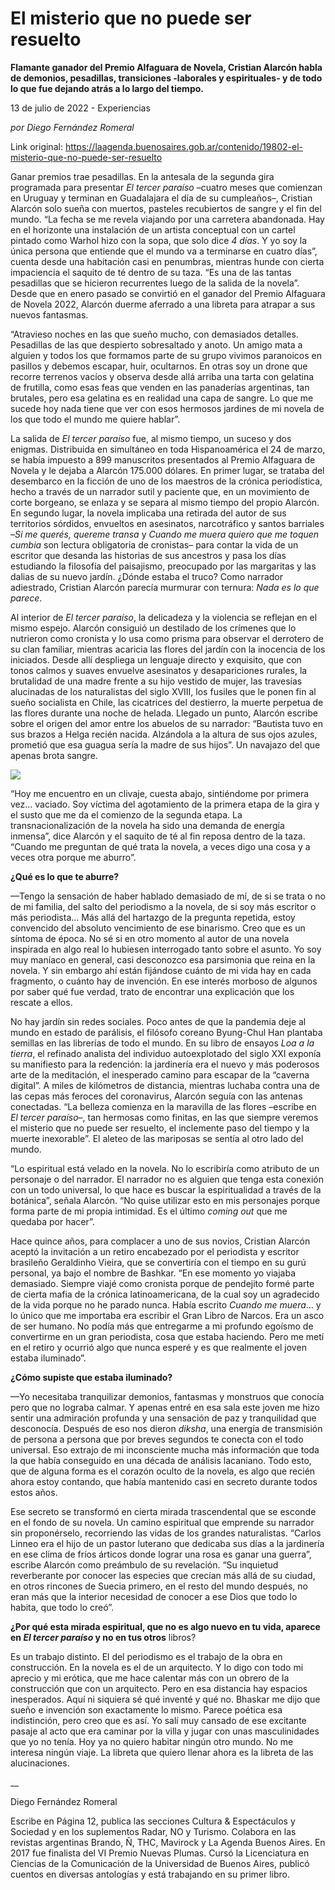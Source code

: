# El misterio que no puede ser resuelto

**Flamante ganador del Premio Alfaguara de Novela, Cristian Alarcón habla de demonios, pesadillas, transiciones -laborales y espirituales- y de todo lo que fue dejando atrás a lo largo del tiempo.**

13 de julio de 2022 - Experiencias

_por Diego Fernández Romeral_

Link original: https://laagenda.buenosaires.gob.ar/contenido/19802-el-misterio-que-no-puede-ser-resuelto



Ganar premios trae pesadillas. En la antesala de la segunda gira programada para presentar *El tercer paraíso* –cuatro meses que comienzan en Uruguay y terminan en Guadalajara el día de su cumpleaños–, Cristian Alarcón solo sueña con muertos, pasteles recubiertos de sangre y el fin del mundo. “La fecha se me revela viajando por una carretera abandonada. Hay en el horizonte una instalación de un artista conceptual con un cartel pintado como Warhol hizo con la sopa, que solo dice *4 días*. Y yo soy la única persona que entiende que el mundo va a terminarse en cuatro días”, cuenta desde una habitación casi en penumbras, mientras hunde con cierta impaciencia el saquito de té dentro de su taza. “Es una de las tantas pesadillas que se hicieron recurrentes luego de la salida de la novela”. Desde que en enero pasado se convirtió en el ganador del Premio Alfaguara de Novela 2022, Alarcón duerme aferrado a una libreta para atrapar a sus nuevos fantasmas.




“Atravieso noches en las que sueño mucho, con demasiados detalles. Pesadillas de las que despierto sobresaltado y anoto. Un amigo mata a alguien y todos los que formamos parte de su grupo vivimos paranoicos en pasillos y debemos escapar, huir, ocultarnos. En otras soy un drone que recorre terrenos vacíos y observa desde allá arriba una tarta con gelatina de frutilla, como esas feas que venden en las panaderías argentinas, tan brutales, pero esa gelatina es en realidad una capa de sangre. Lo que me sucede hoy nada tiene que ver con esos hermosos jardines de mi novela de los que todo el mundo me quiere hablar”.




La salida de *El tercer paraíso* fue, al mismo tiempo, un suceso y dos enigmas. Distribuida en simultáneo en toda Hispanoamérica el 24 de marzo, se había impuesto a 899 manuscritos presentados al Premio Alfaguara de Novela y le dejaba a Alarcón 175.000 dólares. En primer lugar, se trataba del desembarco en la ficción de uno de los maestros de la crónica periodística, hecho a través de un narrador sutil y paciente que, en un movimiento de corte borgeano, se enlaza y se separa al mismo tiempo del propio Alarcón. En segundo lugar, la novela implicaba una retirada del autor de sus territorios sórdidos, envueltos en asesinatos, narcotráfico y santos barriales –*Si me querés, quereme transa* y *Cuando me muera quiero que me toquen cumbia* son lectura obligatoria de cronistas– para contar la vida de un escritor que desanda las historias de sus ancestros y pasa los días estudiando la filosofía del paisajismo, preocupado por las margaritas y las dalias de su nuevo jardín. ¿Dónde estaba el truco? Como narrador adiestrado, Cristian Alarcón parecía murmurar con ternura: *Nada es lo que parece*.




Al interior de *El tercer paraíso*, la delicadeza y la violencia se reflejan en el mismo espejo. Alarcón consiguió un destilado de los crímenes que lo nutrieron como cronista y lo usa como prisma para observar el derrotero de su clan familiar, mientras acaricia las flores del jardín con la inocencia de los iniciados. Desde allí despliega un lenguaje directo y exquisito, que con tonos calmos y suaves envuelve asesinatos y desapariciones rurales, la brutalidad de una madre frente a su hijo vestido de mujer, las travesías alucinadas de los naturalistas del siglo XVIII, los fusiles que le ponen fin al sueño socialista en Chile, las cicatrices del destierro, la muerte perpetua de las flores durante una noche de helada. Llegado un punto, Alarcón escribe sobre el origen del amor entre los abuelos de su narrador: “Bautista tuvo en sus brazos a Helga recién nacida. Alzándola a la altura de sus ojos azules, prometió que esa guagua sería la madre de sus hijos”. Un navajazo del que apenas brota sangre.




![](https://cdn.feater.me/files/images/303240/d1f6791e-3c1f-48fd-9669-361a11132ad3.jpg)




“Hoy me encuentro en un clivaje, cuesta abajo, sintiéndome por primera vez... vaciado. Soy víctima del agotamiento de la primera etapa de la gira y el susto que me da el comienzo de la segunda etapa. La transnacionalización de la novela ha sido una demanda de energía inmensa”, dice Alarcón y el saquito de té al fin reposa dentro de la taza. “Cuando me preguntan de qué trata la novela, a veces digo una cosa y a veces otra porque me aburro”.




**¿Qué es lo que te aburre?**




—Tengo la sensación de haber hablado demasiado de mí, de si se trata o no de mi familia, del salto del periodismo a la novela, de si soy más escritor o más periodista… Más allá del hartazgo de la pregunta repetida, estoy convencido del absoluto vencimiento de ese binarismo. Creo que es un síntoma de época. No sé si en otro momento al autor de una novela inspirada en algo real lo hubiesen interrogado tanto sobre el asunto. Yo soy muy maníaco en general, casi desconozco esa parsimonia que reina en la novela. Y sin embargo ahí están fijándose cuánto de mi vida hay en cada fragmento, o cuánto hay de invención. En ese interés morboso de algunos por saber qué fue verdad, trato de encontrar una explicación que los rescate a ellos.




No hay jardín sin redes sociales. Poco antes de que la pandemia deje al mundo en estado de parálisis, el filósofo coreano Byung-Chul Han plantaba semillas en las librerías de todo el mundo. En su libro de ensayos *Loa a la tierra*, el refinado analista del individuo autoexplotado del siglo XXI exponía su manifiesto para la redención: la jardinería era el nuevo y más poderosos arte de la meditación, el inesperado camino para escapar de la “caverna digital”. A miles de kilómetros de distancia, mientras luchaba contra una de las cepas más feroces del coronavirus, Alarcón seguía con las antenas conectadas. “La belleza comienza en la maravilla de las flores –escribe en *El tercer paraíso*–, tan hermosas como finitas, en las que siempre veremos el misterio que no puede ser resuelto, el inclemente paso del tiempo y la muerte inexorable”. El aleteo de las mariposas se sentía al otro lado del mundo.




“Lo espiritual está velado en la novela. No lo escribiría como atributo de un personaje o del narrador. El narrador no es alguien que tenga esta conexión con un todo universal, lo que hace es buscar la espiritualidad a través de la botánica”, señala Alarcón. “No quise utilizar esto en mis personajes porque forma parte de mi propia intimidad. Es el último *coming out* que me quedaba por hacer”.




Hace quince años, para complacer a uno de sus novios, Cristian Alarcón aceptó la invitación a un retiro encabezado por el periodista y escritor brasileño Geraldinho Vieira, que se convertiría con el tiempo en su gurú personal, ya bajo el nombre de Bashkar. “En ese momento yo viajaba demasiado. Siempre viajé como cronista porque de pendejito formé parte de cierta mafia de la crónica latinoamericana, de la cual soy un agradecido de la vida porque no he parado nunca. Había escrito *Cuando me muera*... y lo único que me importaba era escribir el Gran Libro de Narcos. Era un asco de ser humano. No podía más que entregarme a mi profundo egoísmo de convertirme en un gran periodista, cosa que estaba haciendo. Pero me metí en el retiro y ocurrió algo que nunca esperé y es que realmente el joven estaba iluminado”.




**¿Cómo supiste que estaba iluminado?**




—Yo necesitaba tranquilizar demonios, fantasmas y monstruos que conocía pero que no lograba calmar. Y apenas entré en esa sala este joven me hizo sentir una admiración profunda y una sensación de paz y tranquilidad que desconocía. Después de eso nos dieron *diksha*, una energía de transmisión de persona a persona que por breves segundos te conecta con el todo universal. Eso extrajo de mi inconsciente mucha más información que toda la que había conseguido en una década de análisis lacaniano. Todo esto, que de alguna forma es el corazón oculto de la novela, es algo que recién ahora estoy contando, que había mantenido casi en secreto durante todos estos años.




Ese secreto se transformó en cierta mirada trascendental que se esconde en el fondo de su novela. Un camino espiritual que emprende su narrador sin proponérselo, recorriendo las vidas de los grandes naturalistas. “Carlos Linneo era el hijo de un pastor luterano que dedicaba sus días a la jardinería en ese clima de fríos árticos donde lograr una rosa es ganar una guerra”, escribe Alarcón como preámbulo de su revelación. “Su inquietud reverberante por conocer las especies que crecían más allá de su ciudad, en otros rincones de Suecia primero, en el resto del mundo después, no eran más que la interior necesidad de conocer a ese Dios que todo lo habita, que todo lo creó”.




**¿Por qué esta mirada espiritual, que no es algo nuevo en tu vida, aparece en *El tercer paraíso* y no en tus otros** libros?




Es un trabajo distinto. El del periodismo es el trabajo de la obra en construcción. En la novela es el de un arquitecto. Y lo digo con todo mi aprecio y mi erótica, que me hace calentar más con un obrero de la construcción que con un arquitecto. Pero en esa distancia hay espacios inesperados. Aquí ni siquiera sé qué inventé y qué no. Bhaskar me dijo que sueño e invención son exactamente lo mismo. Parece poética esa indistinción, pero creo que es así. Yo salí muy cansado de ese excitante pasaje al acto que era caminar por la villa y jugar con unas masculinidades que yo no tenía. Hoy ya no quiero habitar ningún otro mundo. No me interesa ningún viaje. La libreta que quiero llenar ahora es la libreta de las alucinaciones.




\_\_




Diego Fernández Romeral




Escribe en Página 12, publica las secciones Cultura & Espectáculos y Sociedad y en los suplementos Radar, NO y Turismo. Colabora en las revistas argentinas Brando, Ñ, THC, Mavirock y La Agenda Buenos Aires. En 2017 fue finalista del VI Premio Nuevas Plumas. Cursó la Licenciatura en Ciencias de la Comunicación de la Universidad de Buenos Aires, publicó cuentos en diversas antologías y está trabajando en su primer libro.



